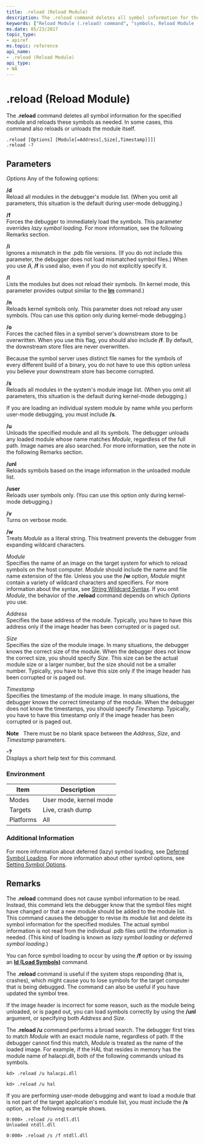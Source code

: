 ```yaml
---
title: .reload (Reload Module)
description: The .reload command deletes all symbol information for the specified module and reloads these symbols as needed. In some cases, this command also reloads or unloads the module itself.
keywords: ["Reload Module (.reload) command", "symbols, Reload Module (.reload) command", ".reload (Reload Module) Windows Debugging"]
ms.date: 05/23/2017
topic_type:
- apiref
ms.topic: reference
api_name:
- .reload (Reload Module)
api_type:
- NA
---
```


# .reload (Reload Module)


The **.reload** command deletes all symbol information for the specified module and reloads these symbols as needed. In some cases, this command also reloads or unloads the module itself.

```dbgcmd
.reload [Options] [Module[=Address[,Size[,Timestamp]]]] 
.reload -?
```

## <span id="ddk_meta_reload_module_dbg"></span><span id="DDK_META_RELOAD_MODULE_DBG"></span>Parameters


*Options*
Any of the following options:

<span id="_d"></span><span id="_D"></span>**/d**  
Reload all modules in the debugger's module list. (When you omit all parameters, this situation is the default during user-mode debugging.)

<span id="_f"></span><span id="_F"></span>**/f**  
Forces the debugger to immediately load the symbols. This parameter overrides *lazy symbol loading*. For more information, see the following Remarks section.

<span id="_i"></span><span id="_I"></span>**/i**  
Ignores a mismatch in the .pdb file versions. (If you do not include this parameter, the debugger does not load mismatched symbol files.) When you use **/i**, **/f** is used also, even if you do not explicitly specify it.

<span id="_l"></span><span id="_L"></span>**/l**  
Lists the modules but does not reload their symbols. (In kernel mode, this parameter provides output similar to the [**lm**](lm--list-loaded-modules-.md) command.)

<span id="_n"></span><span id="_N"></span>**/n**  
Reloads kernel symbols only. This parameter does not reload any user symbols. (You can use this option only during kernel-mode debugging.)

<span id="_o"></span><span id="_O"></span>**/o**  
Forces the cached files in a symbol server's downstream store to be overwritten. When you use this flag, you should also include **/f**. By default, the downstream store files are never overwritten.

Because the symbol server uses distinct file names for the symbols of every different build of a binary, you do not have to use this option unless you believe your downstream store has become corrupted.

<span id="_s"></span><span id="_S"></span>**/s**  
Reloads all modules in the system's module image list. (When you omit all parameters, this situation is the default during kernel-mode debugging.)

If you are loading an individual system module by name while you perform user-mode debugging, you must include **/s**.

<span id="_u"></span><span id="_U"></span>**/u**  
Unloads the specified module and all its symbols. The debugger unloads any loaded module whose name matches *Module*, regardless of the full path. Image names are also searched. For more information, see the note in the following Remarks section.

<span id="_unl"></span><span id="_UNL"></span>**/unl**  
Reloads symbols based on the image information in the unloaded module list.

<span id="_user"></span><span id="_USER"></span>**/user**  
Reloads user symbols only. (You can use this option only during kernel-mode debugging.)

<span id="_v"></span><span id="_V"></span>**/v**  
Turns on verbose mode.

<span id="_w"></span><span id="_W"></span>**/w**  
Treats *Module* as a literal string. This treatment prevents the debugger from expanding wildcard characters.

<span id="_______Module______"></span><span id="_______module______"></span><span id="_______MODULE______"></span> *Module*   
Specifies the name of an image on the target system for which to reload symbols on the host computer. *Module* should include the name and file name extension of the file. Unless you use the **/w** option, *Module* might contain a variety of wildcard characters and specifiers. For more information about the syntax, see [String Wildcard Syntax](string-wildcard-syntax.md). If you omit *Module*, the behavior of the **.reload** command depends on which *Options* you use.

<span id="_______Address______"></span><span id="_______address______"></span><span id="_______ADDRESS______"></span> *Address*   
Specifies the base address of the module. Typically, you have to have this address only if the image header has been corrupted or is paged out.

<span id="_______Size______"></span><span id="_______size______"></span><span id="_______SIZE______"></span> *Size*   
Specifies the size of the module image. In many situations, the debugger knows the correct size of the module. When the debugger does not know the correct size, you should specify *Size*. This size can be the actual module size or a larger number, but the size should not be a smaller number. Typically, you have to have this size only if the image header has been corrupted or is paged out.

<span id="_______Timestamp______"></span><span id="_______timestamp______"></span><span id="_______TIMESTAMP______"></span> *Timestamp*   
Specifies the timestamp of the module image. In many situations, the debugger knows the correct timestamp of the module. When the debugger does not know the timestamps, you should specify *Timestamp*. Typically, you have to have this timestamp only if the image header has been corrupted or is paged out.

**Note**   There must be no blank space between the *Address*, *Size*, and *Timestamp* parameters.

 

<span id="_______-_______"></span> **-?**   
Displays a short help text for this command.

### Environment

|  Item  | Description          |
|--------|----------------------|
|Modes   |User mode, kernel mode|
|Targets |Live, crash dump      |
|Platforms|All                  |

 

### Additional Information

For more information about deferred (lazy) symbol loading, see [Deferred Symbol Loading](deferred-symbol-loading.md). For more information about other symbol options, see [Setting Symbol Options](symbol-options.md).

## Remarks

The **.reload** command does not cause symbol information to be read. Instead, this command lets the debugger know that the symbol files might have changed or that a new module should be added to the module list. This command causes the debugger to revise its module list and delete its symbol information for the specified modules. The actual symbol information is not read from the individual .pdb files until the information is needed. (This kind of loading is known as *lazy symbol loading* or *deferred symbol loading*.)

You can force symbol loading to occur by using the **/f** option or by issuing an [**ld (Load Symbols)**](ld--load-symbols-.md) command.

The **.reload** command is useful if the system stops responding (that is, crashes), which might cause you to lose symbols for the target computer that is being debugged. The command can also be useful if you have updated the symbol tree.

If the image header is incorrect for some reason, such as the module being unloaded, or is paged out, you can load symbols correctly by using the **/unl** argument, or specifying both *Address* and *Size*.

The **.reload /u** command performs a broad search. The debugger first tries to match *Module* with an exact module name, regardless of path. If the debugger cannot find this match, *Module* is treated as the name of the loaded image. For example, if the HAL that resides in memory has the module name of halacpi.dll, both of the following commands unload its symbols.

```dbgcmd
kd> .reload /u halacpi.dll

kd> .reload /u hal
```

If you are performing user-mode debugging and want to load a module that is not part of the target application's module list, you must include the **/s** option, as the following example shows.

```dbgcmd
0:000> .reload /u ntdll.dll
Unloaded ntdll.dll

0:000> .reload /s /f ntdll.dll
```

 

 





